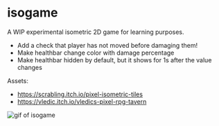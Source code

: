 # isogame

A WIP experimental isometric 2D game for learning purposes.

- Add a check that player has not moved before damaging them!
- Make healthbar change color with damage percentage
- Make healthbar hidden by default, but it shows for 1s after the value changes

Assets:

- https://scrabling.itch.io/pixel-isometric-tiles
- https://vledic.itch.io/vledics-pixel-rpg-tavern

![gif of isogame](isogame.gif)
